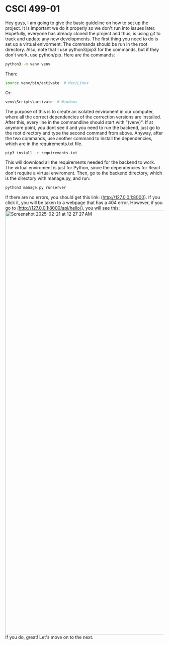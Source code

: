 # CSCI 499-01  


Hey guys, I am going to give the basic guideline on how to set up the project. It is important we do it properly so we don't run into issues later. Hopefully, everyone has already cloned the project and thus, is using git to track and update any new developments. The first thing you need to do is set up a virtual enivorment. The commands should be run in the root directory. Also, note that I use python3/pip3 for the commands, but if they don't work, use python/pip. Here are the commands:
``` bash
python3 -m venv venv
```
Then:
```bash
source venv/bin/activate  # Mac/Linux
```
Or:
```bash
venv\Scripts\activate  # Windows
```
The purpose of this is to create an isolated enviroment in our computer, where all the correct dependencies of the correction versions are installed. After this, every line in the commandline should start with "(venv)". If at anymore point, you dont see it and you need to run the backend, just go to the root directory and type the second command from above. Anyway, after the two commands, use another command to install the dependencies, which are in the requirements.txt file. 
``` bash
pip3 install -r requirements.txt
```
This will download all the requirements needed for the backend to work. The virtual enviroment is just for Python, since the dependencies for React don't require a virtual enviroment. 
Then, go to the backend directory, which is the directory with manage.py, and run:
``` bash
python3 manage.py runserver
```
If there are no errors, you should get this link: (http://127.0.0.1:8000). If you click it, you will be taken to a webpage that has a 404 error. However, if you go to (http://127.0.0.1:8000/api/hello/), you will see this:
<img width="1346" alt="Screenshot 2025-02-21 at 12 27 27 AM" src="https://github.com/user-attachments/assets/d2f5b2b8-db9f-4c92-9022-d46058d2ec5b" />
If you do, great! Let's move on to the next. 

